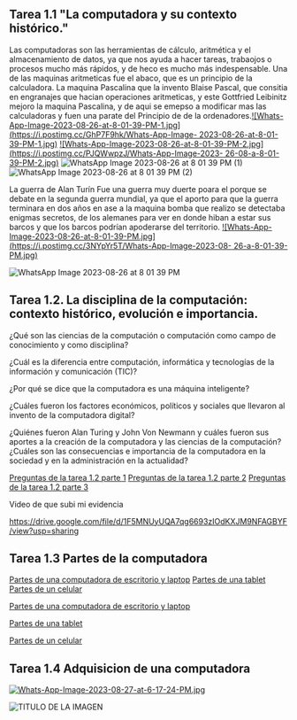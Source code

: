  

## Tarea 1.1 "La computadora y su contexto histórico."
Las computadoras son las herramientas de cálculo, aritmética y el almacenamiento de datos, ya que nos ayuda a hacer tareas,
trabaojos o procesos mucho más rápidos, y de heco es mucho más indespensable. Una de las maquinas aritmeticas fue el abaco, que
es un principio de la calculadora. La maquina Pascalina que la invento Blaise Pascal, que consitia en engranajes que hacian operaciones aritmeticas,
y este Gottfried Leibinitz mejoro la maquina Pascalina, y de aqui se emepso a modificar mas las calculadoras y fuen una parate del Principio de de la
ordenadores.[![Whats-App-Image-2023-08-26-at-8-01-39-PM-1.jpg](https://i.postimg.cc/GhP7F9hk/Whats-App-Image- 2023-08-26-at-8-01-39-PM-1.jpg)](https://postimg.cc/GH2xrLD2)
[![Whats-App-Image-2023-08-26-at-8-01-39-PM-2.jpg](https://i.postimg.cc/PJQWwpzJ/Whats-App-Image-2023- 26-08-a-8-01-39-PM-2.jpg)](https://postimg.cc/4HnHC30R)
![WhatsApp Image 2023-08-26 at 8 01 39 PM (1)](https://github.com/LauraNaomi/Informatica-1-/assets/143301791/94b79136-ac6a-4715-9262-dc763af01444)
![WhatsApp Image 2023-08-26 at 8 01 39 PM (2)](https://github.com/LauraNaomi/Informatica-1-/assets/143301791/3f2fca40-497c-486d-9535-1e7506fc7f38)







La guerra de Alan Turín
Fue una guerra muy duerte poara el porque se debate en la segunda guerra mundial, ya que el aporto para que la guerra terminara en dos años en ase a la maquina bomba que realizo se detectaba enigmas secretos,
de los alemanes para ver en donde hiban a estar sus barcos y que los barcos podrían apoderarse del territorio.
[![Whats-App-Image-2023-08-26-at-8-01-39-PM.jpg](https://i.postimg.cc/3NYpYr5T/Whats-App-Image-2023-08- 26-a-8-01-39-PM.jpg)](https://postimg.cc/dkND9YVH)

![WhatsApp Image 2023-08-26 at 8 01 39 PM](https://github.com/LauraNaomi/Informatica-1-/assets/143301791/e839ab39-f7bf-40c2-87ab-334a2508a95e)

## Tarea 1.2. La disciplina de la computación: contexto histórico, evolución e importancia.
¿Qué son las ciencias de la computación o computación como campo de conocimiento y como disciplina?

¿Cuál es la diferencia entre computación, informática y tecnologías de la información y comunicación (TIC)?

¿Por qué se dice que la computadora es una máquina inteligente?

¿Cuáles fueron los factores económicos, políticos y sociales que llevaron al invento de la computadora digital?

¿Quiénes fueron Alan Turing y John Von Newmann y cuáles fueron sus aportes a la creación de la computadora y las ciencias de la computación?
¿Cuáles son las consecuencias e importancia de la computadora en la sociedad y en la administración en la actualidad?

[Preguntas de la tarea 1.2 parte 1](https://i.postimg.cc/wBRDTCVx/Whats-App-Image-2023-08-27-at-6-17-24-PM-8.jpg)
[Preguntas de la tarea 1.2 parte 2](https://i.postimg.cc/QxPtxHn5/Whats-App-Image-2023-08-27-at-6-17-24-PM-7.jpg) 
[Preguntas de la tarea 1.2 parte 3](https://i.postimg.cc/TYZdvBpJ/Whats-App-Image-2023-08-27-at-6-17-24-PM-6.jpg)

Video de que subi mi evidencia

https://drive.google.com/file/d/1F5MNUyUQA7qg6693zIOdKXJM9NFAGBYF/view?usp=sharing 


## Tarea 1.3 Partes de la computadora 
[Partes de una computadora de escritorio y laptop](https://postimg.cc/2V0Ys91P)
[Partes de una tablet](https://postimg.cc/0zZzHCvQ)
[Partes de un celular](https://postimg.cc/5QM9tHJT)


[Partes de una computadora de escritorio y laptop](https://postimg.cc/2V0Ys91P)

[Partes de una tablet](https://postimg.cc/0zZzHCvQ)

[Partes de un celular](https://postimg.cc/5QM9tHJT)


## Tarea 1.4 Adquisicion de una computadora

[![Whats-App-Image-2023-08-27-at-6-17-24-PM.jpg](https://i.postimg.cc/2SRxKY3C/Whats-App-Image-2023-08-27-at-6-17-24-PM.jpg)](https://postimg.cc/HVz5rfQN)

<img src="AQUI PONER LA URL DE LA IMAGEN" alt="TITULO DE LA IMAGEN" width="PORCENTAJE DE ANCHO %"/>


